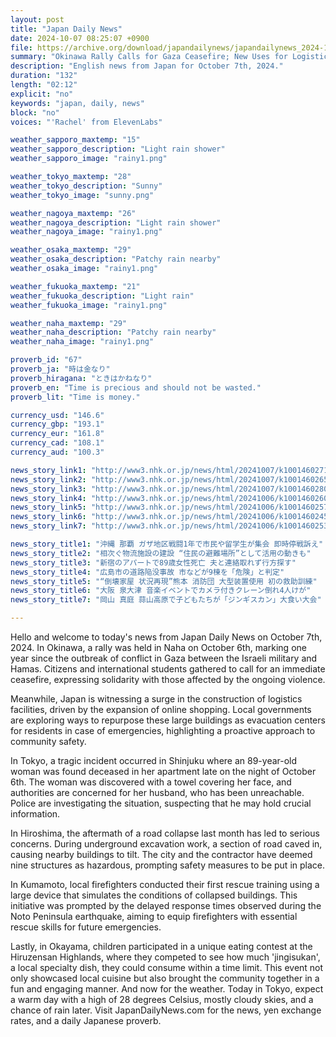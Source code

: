 ```yaml
---
layout: post
title: "Japan Daily News"
date: 2024-10-07 08:25:07 +0900
file: https://archive.org/download/japandailynews/japandailynews_2024-10-07.mp3
summary: "Okinawa Rally Calls for Gaza Ceasefire; New Uses for Logistics Facilities Amid Construction Boom, & more…"
description: "English news from Japan for October 7th, 2024."
duration: "132"
length: "02:12"
explicit: "no"
keywords: "japan, daily, news"
block: "no"
voices: "'Rachel' from ElevenLabs"

weather_sapporo_maxtemp: "15"
weather_sapporo_description: "Light rain shower"
weather_sapporo_image: "rainy1.png"

weather_tokyo_maxtemp: "28"
weather_tokyo_description: "Sunny"
weather_tokyo_image: "sunny.png"

weather_nagoya_maxtemp: "26"
weather_nagoya_description: "Light rain shower"
weather_nagoya_image: "rainy1.png"

weather_osaka_maxtemp: "29"
weather_osaka_description: "Patchy rain nearby"
weather_osaka_image: "rainy1.png"

weather_fukuoka_maxtemp: "21"
weather_fukuoka_description: "Light rain"
weather_fukuoka_image: "rainy1.png"

weather_naha_maxtemp: "29"
weather_naha_description: "Patchy rain nearby"
weather_naha_image: "rainy1.png"

proverb_id: "67"
proverb_ja: "時は金なり"
proverb_hiragana: "ときはかねなり"
proverb_en: "Time is precious and should not be wasted."
proverb_lit: "Time is money."

currency_usd: "146.6"
currency_gbp: "193.1"
currency_eur: "161.8"
currency_cad: "108.1"
currency_aud: "100.3"

news_story_link1: "http://www3.nhk.or.jp/news/html/20241007/k10014602711000.html"
news_story_link2: "http://www3.nhk.or.jp/news/html/20241007/k10014602651000.html"
news_story_link3: "http://www3.nhk.or.jp/news/html/20241007/k10014602801000.html"
news_story_link4: "http://www3.nhk.or.jp/news/html/20241006/k10014602601000.html"
news_story_link5: "http://www3.nhk.or.jp/news/html/20241006/k10014602571000.html"
news_story_link6: "http://www3.nhk.or.jp/news/html/20241006/k10014602451000.html"
news_story_link7: "http://www3.nhk.or.jp/news/html/20241006/k10014602531000.html"

news_story_title1: "沖縄 那覇 ガザ地区戦闘1年で市民や留学生が集会 即時停戦訴え"
news_story_title2: "相次ぐ物流施設の建設 “住民の避難場所”として活用の動きも"
news_story_title3: "新宿のアパートで89歳女性死亡 夫と連絡取れず行方探す"
news_story_title4: "広島市の道路陥没事故 市などが9棟を「危険」と判定"
news_story_title5: "“倒壊家屋 状況再現”熊本 消防団 大型装置使用 初の救助訓練"
news_story_title6: "大阪 泉大津 音楽イベントでカメラ付きクレーン倒れ4人けが"
news_story_title7: "岡山 真庭 蒜山高原で子どもたちが「ジンギスカン」大食い大会"

---
```


Hello and welcome to today's news from Japan Daily News on October 7th, 2024. In Okinawa, a rally was held in Naha on October 6th, marking one year since the outbreak of conflict in Gaza between the Israeli military and Hamas. Citizens and international students gathered to call for an immediate ceasefire, expressing solidarity with those affected by the ongoing violence.

Meanwhile, Japan is witnessing a surge in the construction of logistics facilities, driven by the expansion of online shopping. Local governments are exploring ways to repurpose these large buildings as evacuation centers for residents in case of emergencies, highlighting a proactive approach to community safety.

In Tokyo, a tragic incident occurred in Shinjuku where an 89-year-old woman was found deceased in her apartment late on the night of October 6th. The woman was discovered with a towel covering her face, and authorities are concerned for her husband, who has been unreachable. Police are investigating the situation, suspecting that he may hold crucial information.

In Hiroshima, the aftermath of a road collapse last month has led to serious concerns. During underground excavation work, a section of road caved in, causing nearby buildings to tilt. The city and the contractor have deemed nine structures as hazardous, prompting safety measures to be put in place.

In Kumamoto, local firefighters conducted their first rescue training using a large device that simulates the conditions of collapsed buildings. This initiative was prompted by the delayed response times observed during the Noto Peninsula earthquake, aiming to equip firefighters with essential rescue skills for future emergencies.

Lastly, in Okayama, children participated in a unique eating contest at the Hiruzensan Highlands, where they competed to see how much 'jingisukan', a local specialty dish, they could consume within a time limit. This event not only showcased local cuisine but also brought the community together in a fun and engaging manner. And now for the weather. Today in Tokyo, expect a warm day with a high of 28 degrees Celsius, mostly cloudy skies, and a chance of rain later.  Visit JapanDailyNews.com for the news, yen exchange rates, and a daily Japanese proverb.
